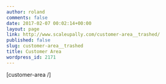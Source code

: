 ```yaml
---
author: roland
comments: false
date: 2017-02-07 00:02:14+00:00
layout: page
link: http://www.scaleupally.com/customer-area__trashed/
published: false
slug: customer-area__trashed
title: Customer Area
wordpress_id: 2171
---
```


[customer-area /]
